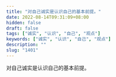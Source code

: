 ```yaml
---
title: "对自己诚实是认识自己的基本前提。"
date: 2022-08-14T09:31:09+08:00
hidden: false
draft: false
tags: ["诚实", "认识", "自己", "观点"]
keywords: ["诚实", "认识", "自己", "观点"]
description: ""
slug: "1401"
---
```


对自己诚实是认识自己的基本前提。